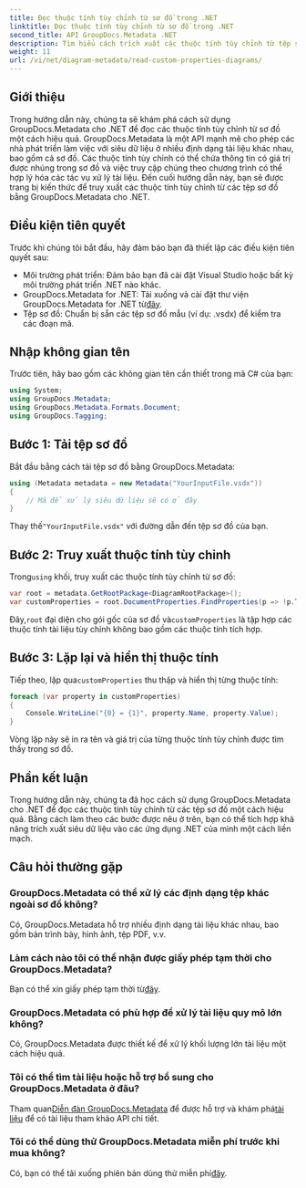 ```yaml
---
title: Đọc thuộc tính tùy chỉnh từ sơ đồ trong .NET
linktitle: Đọc thuộc tính tùy chỉnh từ sơ đồ trong .NET
second_title: API GroupDocs.Metadata .NET
description: Tìm hiểu cách trích xuất các thuộc tính tùy chỉnh từ tệp sơ đồ trong .NET bằng GroupDocs.Metadata. Hướng dẫn từng bước dễ dàng dành cho nhà phát triển.
weight: 11
url: /vi/net/diagram-metadata/read-custom-properties-diagrams/
---
```

## Giới thiệu
Trong hướng dẫn này, chúng ta sẽ khám phá cách sử dụng GroupDocs.Metadata cho .NET để đọc các thuộc tính tùy chỉnh từ sơ đồ một cách hiệu quả. GroupDocs.Metadata là một API mạnh mẽ cho phép các nhà phát triển làm việc với siêu dữ liệu ở nhiều định dạng tài liệu khác nhau, bao gồm cả sơ đồ. Các thuộc tính tùy chỉnh có thể chứa thông tin có giá trị được nhúng trong sơ đồ và việc truy cập chúng theo chương trình có thể hợp lý hóa các tác vụ xử lý tài liệu. Đến cuối hướng dẫn này, bạn sẽ được trang bị kiến thức để truy xuất các thuộc tính tùy chỉnh từ các tệp sơ đồ bằng GroupDocs.Metadata cho .NET.
## Điều kiện tiên quyết
Trước khi chúng tôi bắt đầu, hãy đảm bảo bạn đã thiết lập các điều kiện tiên quyết sau:
- Môi trường phát triển: Đảm bảo bạn đã cài đặt Visual Studio hoặc bất kỳ môi trường phát triển .NET nào khác.
-  GroupDocs.Metadata for .NET: Tải xuống và cài đặt thư viện GroupDocs.Metadata for .NET từ[đây](https://releases.groupdocs.com/metadata/net/).
- Tệp sơ đồ: Chuẩn bị sẵn các tệp sơ đồ mẫu (ví dụ: .vsdx) để kiểm tra các đoạn mã.

## Nhập không gian tên
Trước tiên, hãy bao gồm các không gian tên cần thiết trong mã C# của bạn:
```csharp
using System;
using GroupDocs.Metadata;
using GroupDocs.Metadata.Formats.Document;
using GroupDocs.Tagging;
```
## Bước 1: Tải tệp sơ đồ
Bắt đầu bằng cách tải tệp sơ đồ bằng GroupDocs.Metadata:
```csharp
using (Metadata metadata = new Metadata("YourInputFile.vsdx"))
{
    // Mã để xử lý siêu dữ liệu sẽ có ở đây
}
```
 Thay thế`"YourInputFile.vsdx"` với đường dẫn đến tệp sơ đồ của bạn.
## Bước 2: Truy xuất thuộc tính tùy chỉnh
 Trong`using` khối, truy xuất các thuộc tính tùy chỉnh từ sơ đồ:
```csharp
var root = metadata.GetRootPackage<DiagramRootPackage>();
var customProperties = root.DocumentProperties.FindProperties(p => !p.Tags.Contains(Tags.Document.BuiltIn));
```
 Đây,`root` đại diện cho gói gốc của sơ đồ và`customProperties` là tập hợp các thuộc tính tài liệu tùy chỉnh không bao gồm các thuộc tính tích hợp.
## Bước 3: Lặp lại và hiển thị thuộc tính
 Tiếp theo, lặp qua`customProperties` thu thập và hiển thị từng thuộc tính:
```csharp
foreach (var property in customProperties)
{
    Console.WriteLine("{0} = {1}", property.Name, property.Value);
}
```
Vòng lặp này sẽ in ra tên và giá trị của từng thuộc tính tùy chỉnh được tìm thấy trong sơ đồ.

## Phần kết luận
Trong hướng dẫn này, chúng ta đã học cách sử dụng GroupDocs.Metadata cho .NET để đọc các thuộc tính tùy chỉnh từ các tệp sơ đồ một cách hiệu quả. Bằng cách làm theo các bước được nêu ở trên, bạn có thể tích hợp khả năng trích xuất siêu dữ liệu vào các ứng dụng .NET của mình một cách liền mạch.

## Câu hỏi thường gặp
### GroupDocs.Metadata có thể xử lý các định dạng tệp khác ngoài sơ đồ không?
Có, GroupDocs.Metadata hỗ trợ nhiều định dạng tài liệu khác nhau, bao gồm bản trình bày, hình ảnh, tệp PDF, v.v.
### Làm cách nào tôi có thể nhận được giấy phép tạm thời cho GroupDocs.Metadata?
 Bạn có thể xin giấy phép tạm thời từ[đây](https://purchase.groupdocs.com/temporary-license/).
### GroupDocs.Metadata có phù hợp để xử lý tài liệu quy mô lớn không?
Có, GroupDocs.Metadata được thiết kế để xử lý khối lượng lớn tài liệu một cách hiệu quả.
### Tôi có thể tìm tài liệu hoặc hỗ trợ bổ sung cho GroupDocs.Metadata ở đâu?
 Tham quan[Diễn đàn GroupDocs.Metadata](https://forum.groupdocs.com/c/metadata/14) để được hỗ trợ và khám phá[tài liệu](https://tutorials.groupdocs.com/metadata/net/) để có tài liệu tham khảo API chi tiết.
### Tôi có thể dùng thử GroupDocs.Metadata miễn phí trước khi mua không?
 Có, bạn có thể tải xuống phiên bản dùng thử miễn phí[đây](https://releases.groupdocs.com/).